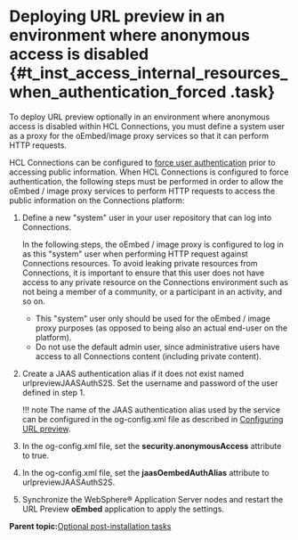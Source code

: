 # Deploying URL preview in an environment where anonymous access is disabled {#t_inst_access_internal_resources_when_authentication_forced .task}

To deploy URL preview optionally in an environment where anonymous access is disabled within HCL Connections, you must define a system user as a proxy for the oEmbed/image proxy services so that it can perform HTTP requests.

HCL Connections can be configured to [force user authentication](../secure/t_admin_common_force_authentication.md) prior to accessing public information. When HCL Connections is configured to force authentication, the following steps must be performed in order to allow the oEmbed / image proxy services to perform HTTP requests to access the public information on the Connections platform:

1.  Define a new "system" user in your user repository that can log into Connections.

    In the following steps, the oEmbed / image proxy is configured to log in as this "system" user when performing HTTP request against Connections resources. To avoid leaking private resources from Connections, it is important to ensure that this user does not have access to any private resource on the Connections environment such as not being a member of a community, or a participant in an activity, and so on.

    -   This "system" user only should be used for the oEmbed / image proxy purposes \(as opposed to being also an actual end-user on the platform\).
    -   Do not use the default admin user, since administrative users have access to all Connections content \(including private content\).
2.  Create a JAAS authentication alias if it does not exist named urlpreviewJAASAuthS2S. Set the username and password of the user defined in step 1.

    !!! note
    The name of the JAAS authentication alias used by the service can be configured in the og-config.xml file as described in [Configuring URL preview](../admin/t_admin_news_url_preview_config.md).

3.  In the og-config.xml file, set the **security.anonymousAccess** attribute to true.

4.  In the og-config.xml file, set the **jaasOembedAuthAlias** attribute to urlpreviewJAASAuthS2S.

5.  Synchronize the WebSphere® Application Server nodes and restart the URL Preview **oEmbed** application to apply the settings.


**Parent topic:**[Optional post-installation tasks](../install/c_optional_post-install_tasks.md)

